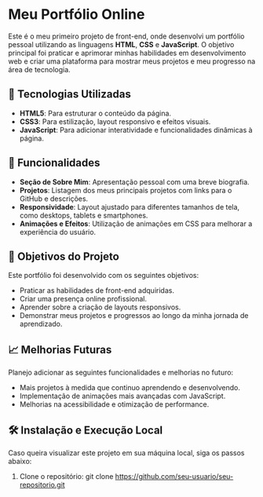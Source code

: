 # Meu Portfólio Online

Este é o meu primeiro projeto de front-end, onde desenvolvi um portfólio pessoal utilizando as linguagens **HTML**, **CSS** e **JavaScript**. O objetivo principal foi praticar e aprimorar minhas habilidades em desenvolvimento web e criar uma plataforma para mostrar meus projetos e meu progresso na área de tecnologia.

## 🚀 Tecnologias Utilizadas

- **HTML5**: Para estruturar o conteúdo da página.
- **CSS3**: Para estilização, layout responsivo e efeitos visuais.
- **JavaScript**: Para adicionar interatividade e funcionalidades dinâmicas à página.

## 📑 Funcionalidades

- **Seção de Sobre Mim**: Apresentação pessoal com uma breve biografia.
- **Projetos**: Listagem dos meus principais projetos com links para o GitHub e descrições.
- **Responsividade**: Layout ajustado para diferentes tamanhos de tela, como desktops, tablets e smartphones.
- **Animações e Efeitos**: Utilização de animações em CSS para melhorar a experiência do usuário.

## 🎯 Objetivos do Projeto

Este portfólio foi desenvolvido com os seguintes objetivos:
- Praticar as habilidades de front-end adquiridas.
- Criar uma presença online profissional.
- Aprender sobre a criação de layouts responsivos.
- Demonstrar meus projetos e progressos ao longo da minha jornada de aprendizado.

## 📈 Melhorias Futuras

Planejo adicionar as seguintes funcionalidades e melhorias no futuro:
- Mais projetos à medida que continuo aprendendo e desenvolvendo.
- Implementação de animações mais avançadas com JavaScript.
- Melhorias na acessibilidade e otimização de performance.

## 🛠️ Instalação e Execução Local

Caso queira visualizar este projeto em sua máquina local, siga os passos abaixo:

1. Clone o repositório:
   git clone https://github.com/seu-usuario/seu-repositorio.git
